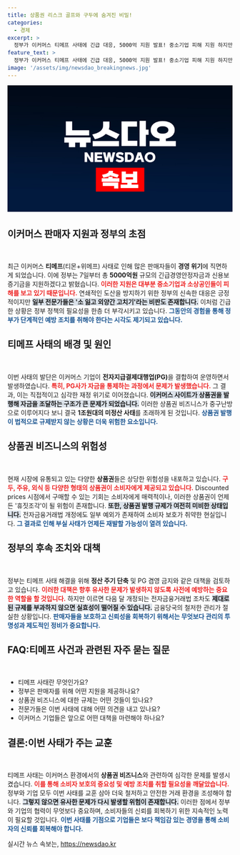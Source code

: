 ```yaml
---
title: 상품권 리스크 골프와 구두에 숨겨진 비밀!
categories:
  - 경제
excerpt: >
  정부가 이커머스 티메프 사태에 긴급 대응, 5000억 지원 발표! 중소기업 피해 지원 하지만 유사 사건 반복 우려 여전. 상품권 규제 미비로 재발 가능성 제기! 클릭해서 자세히 알아보세요.
feature_text: >
  정부가 이커머스 티메프 사태에 긴급 대응, 5000억 지원 발표! 중소기업 피해 지원 하지만 유사 사건 반복 우려 여전. 상품권 규제 미비로 재발 가능성 제기! 클릭해서 자세히 알아보세요.
image: '/assets/img/newsdao_breakingnews.jpg'
---
```


<p><img src="/assets/img/newsdao_breakingnews.jpg" alt="koreaapp 속보" /></p>

<h2 data-ke-size="size26">이커머스 판매자 지원과 정부의 초점</h2>

<p data-ke-size="size16">&nbsp;</p>

<p>최근 이커머스 <strong>티메프</strong>(티몬+위메프) 사태로 인해 많은 판매자들이 <strong>경영 위기</strong>에 직면하게 되었습니다. 이에 정부는 7일부터 총 <strong>5000억원</strong> 규모의 긴급경영안정자금과 신용보증기금을 지원하겠다고 밝혔습니다. <b><span style="color: #ee2323;">이러한 지원은 대부분 중소기업과 소상공인들이 피해를 보고 있기 때문입니다.</span></b> 연쇄적인 도산을 방지하기 위한 정부의 신속한 대응은 긍정적이지만 <b><span style="background-color: #21538527;">일부 전문가들은 '소 잃고 외양간 고치기'라는 비판도 존재합니다.</span></b> 이처럼 긴급한 상황은 정부 정책의 필요성을 한층 더 부각시키고 있습니다. <b><span style="color: #1a5490;">그동안의 경험을 통해 정부가 단계적인 예방 조치를 취해야 한다는 시각도 제기되고 있습니다.</span></b></p>

<h2 data-ke-size="size26">티메프 사태의 배경 및 원인</h2>

<p data-ke-size="size16">&nbsp;</p>

<p>이번 사태의 발단은 이커머스 기업이 <strong>전자지급결제대행업(PG)</strong>을 결합하여 운영하면서 발생하였습니다. <b><span style="color: #ee2323;">특히, PG사가 자금을 통제하는 과정에서 문제가 발생했습니다.</span></b> 그 결과, 이는 직접적이고 심각한 재정 위기로 이어졌습니다. <b><span style="background-color: #21538527;">이커머스 사이트가 상품권을 발행해 자금을 조달하는 구조가 큰 문제가 되었습니다.</span></b> 이러한 상품권 비즈니스가 중구난방으로 이루어지다 보니 결국 <strong>1조원대의 미정산 사태</strong>를 초래하게 된 것입니다. <b><span style="color: #1a5490;">상품권 발행이 법적으로 규제받지 않는 상황은 더욱 위험한 요소입니다.</span></b></p>

<h2 data-ke-size="size26">상품권 비즈니스의 위험성</h2>

<p data-ke-size="size16">&nbsp;</p>

<p>현재 시장에 유통되고 있는 다양한 <strong>상품권</strong>들은 상당한 위험성을 내포하고 있습니다. <b><span style="color: #ee2323;">구두, 주유, 외식 등 다양한 형태의 상품권이 소비자에게 제공되고 있습니다.</span></b> Discounted prices 시점에서 구매할 수 있는 기회는 소비자에게 매력적이나, 이러한 상품권이 언제든 '휴짓조각'이 될 위험이 존재합니다. <b><span style="background-color: #21538527;">또한, 상품권 발행 규제가 여전히 미비한 상태입니다.</span></b> 전자금융거래법 개정에도 일부 예외가 존재하여 소비자 보호가 취약한 현실입니다. <b><span style="color: #1a5490;">그 결과로 인해 부실 사태가 언제든 재발할 가능성이 열려 있습니다.</span></b></p>

<h2 data-ke-size="size26">정부의 후속 조치와 대책</h2>

<p data-ke-size="size16">&nbsp;</p>

<p>정부는 티메프 사태 해결을 위해 <strong>정산 주기 단축</strong> 및 PG 겸영 금지와 같은 대책을 검토하고 있습니다. <b><span style="color: #ee2323;">이러한 대책은 향후 유사한 문제가 발생하지 않도록 사전에 예방하는 중요한 역할을 할 것입니다.</span></b> 하지만 이르면 다음 달 개정되는 전자금융거래법 조차도 <b><span style="background-color: #21538527;">제대로 된 규제를 부과하지 않으면 실효성이 떨어질 수 있습니다.</span></b> 금융당국의 철저한 관리가 절실한 상황입니다. <b><span style="color: #1a5490;">판매자들을 보호하고 신뢰성을 회복하기 위해서는 무엇보다 관리의 투명성과 제도적인 정비가 중요합니다.</span></b></p>

<h2 data-ke-size="size26">FAQ:티메프 사건과 관련된 자주 묻는 질문</h2>

<p data-ke-size="size16">&nbsp;</p>

<ul>
  <li>티메프 사태란 무엇인가요?</li>
  <li>정부은 판매자를 위해 어떤 지원을 제공하나요?</li>
  <li>상품권 비즈니스에 대한 규제는 어떤 것들이 있나요?</li>
  <li>전문가들은 이번 사태에 대해 어떤 의견을 내고 있나요?</li>
  <li>이커머스 기업들은 앞으로 어떤 대책을 마련해야 하나요?</li>
</ul>

<h2 data-ke-size="size26">결론:이번 사태가 주는 교훈</h2>

<p data-ke-size="size16">&nbsp;</p>

<p>티메프 사태는 이커머스 환경에서의 <strong>상품권 비즈니스</strong>와 관련하여 심각한 문제를 발생시켰습니다. <b><span style="color: #ee2323;">이를 통해 소비자 보호의 중요성 및 예방 조치를 취할 필요성을 깨달았습니다.</span></b> 정부와 기업 모두 이번 사태를 교훈 삼아 더욱 철저하고 안전한 거래 환경을 조성해야 합니다. <b><span style="background-color: #21538527;">그렇지 않으면 유사한 문제가 다시 발생할 위험이 존재합니다.</span></b> 이러한 점에서 정부와 기업의 협력이 무엇보다 중요하며, 소비자들의 신뢰를 회복하기 위한 지속적인 노력이 필요할 것입니다. <b><span style="color: #1a5490;">이번 사태를 기점으로 기업들은 보다 책임감 있는 경영을 통해 소비자의 신뢰를 회복해야 합니다.</span></b></p>
실시간 뉴스 속보는, <a href="https://newsdao.kr" rel="dofollow">https://newsdao.kr</a>



